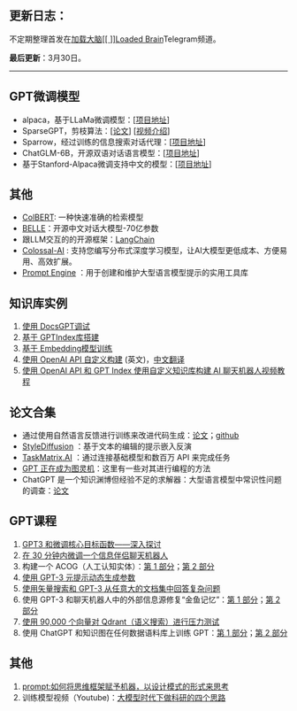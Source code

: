 ## 更新日志：
不定期整理首发在[加载大脑[[ ]]Loaded Brain](https://t.me/+R1X-kZUFpXpkM2M1)Telegram频道。

**最后更新**：3月30日。

----

## GPT微调模型
- alpaca，基于LLaMa微调模型：[[项目地址](https://github.com/antimatter15/alpaca.cpp)]
- SparseGPT，剪枝算法：[[论文](https://arxiv.org/pdf/2301.00774.pdf)] [[视频介绍](https://t.me/lodbra/28)]
- Sparrow，经过训练的信息搜索对话代理：[[项目地址](https://arxiv.org/abs/2209.14375)]
- ChatGLM-6B，开源双语对话语言模型：[[项目地址](https://github.com/GanymedeNil/ChatGLM-6B/tree/single_mode)]
- 基于Stanford-Alpaca微调支持中文的模型：[[项目地址](https://huggingface.co/BelleGroup/BELLE-7B-2M)]

## 其他
- [ColBERT](https://github.com/stanford-futuredata/ColBERT): 一种快速准确的检索模型
- [BELLE](https://github.com/LianjiaTech/BELLE)：开源中文对话大模型-70亿参数
- 跟LLM交互的的开源框架：[LangChain](https://github.com/hwchase17/langchain)
- [Colossal-AI](https://github.com/hpcaitech/ColossalAI) : 支持您编写分布式深度学习模型，让AI大模型更低成本、方便易用、高效扩展。
- [Prompt Engine](https://github.com/microsoft/prompt-engine-py) ：用于创建和维护大型语言模型提示的实用工具库

## 知识库实例
1. [使用 DocsGPT调试](https://blog.frankzhao.cn/build_gpt_bot_for_doc/) 
2. [基于 GPTIndex库搭建](https://learningprompt.wiki/docs/tutorial-extras/%E6%90%AD%E5%BB%BA%E5%9F%BA%E4%BA%8E%E7%9F%A5%E8%AF%86%E5%BA%93%E5%86%85%E5%AE%B9%E7%9A%84%E6%9C%BA%E5%99%A8%E4%BA%BA) 
3. [基于 Embedding模型训练](https://github.com/GanymedeNil/document.ai)  
4. [使用 OpenAI API 自定义构建](https://uxdesign.cc/i-built-an-ai-that-answers-questions-based-on-my-user-research-data-7207b052e21c) (英文)，[中文翻译](https://blog.acwinds.com/%E7%BC%96%E7%A8%8B%E7%AC%94%E8%AE%B0/2023/03/12/Use-ChatGPT.html)
5. [使用 OpenAI API 和 GPT Index 使用自定义知识库构建 AI 聊天机器人视频教程](https://www.youtube.com/watch?v=vDZAZuaXf48)

## 论文合集 
- 通过使用自然语言反馈进行训练来改进代码生成：[论文](https://arxiv.org/abs/2303.16749)；[github](https://github.com/nyu-mll/ILF-for-code-generation)
- [StyleDiffusion](https://arxiv.org/abs/2303.15649) ：基于文本的编辑的提示嵌入反演
- [TaskMatrix.AI](https://arxiv.org/abs/2303.16434) ：通过连接基础模型和数百万 API 来完成任务
- [GPT 正在成为图灵机](https://arxiv.org/abs/2303.14310)：这里有一些对其进行编程的方法
- ChatGPT 是一个知识渊博但经验不足的求解器：大型语言模型中常识性问题的调查：[论文](https://arxiv.org/abs/2303.16421)

## GPT课程
1. [GPT3 和微调核心目标函数——深入探讨](https://www.classcentral.com/classroom/youtube-gpt3-finetuning-the-core-objective-functions-a-deep-dive-126223)
2. [在 30 分钟内微调一个信息伴侣聊天机器人](https://www.classcentral.com/classroom/youtube-gpt-3-working-session-finetune-an-information-companion-chatbot-in-30-minutes-research-only-126221)
3. 构建一个 ACOG（人工认知实体）：[第 1 部分](https://www.classcentral.com/classroom/youtube-let-s-build-an-acog-artificial-cognitive-entity-part-1-126216)；[第 2 部分](https://www.classcentral.com/classroom/youtube-let-s-build-an-acog-artificial-cognitive-entity-part-2-126215)
4.  [使用 GPT-3 元提示动态生成参数](https://www.classcentral.com/classroom/youtube-gpt3-finetuning-the-core-objective-functions-a-deep-dive-126223)
5. [使用矢量搜索和 GPT-3 从任意大的文档集中回答复杂问题](https://www.classcentral.com/classroom/youtube-answer-complex-questions-from-an-arbitrarily-large-set-of-documents-with-vector-search-and-gpt-3-126212)
6. 使用 GPT-3 和聊天机器人中的外部信息源修复“金鱼记忆”：[第 1 部分](https://www.classcentral.com/classroom/youtube-fixing-goldfish-memory-with-gpt-3-and-external-sources-of-information-in-a-chatbot-part-1-126211)；[第 2 部分](https://www.classcentral.com/classroom/youtube-fixing-goldfish-memory-with-gpt-3-and-external-sources-of-information-in-a-chatbot-part-2-126210)
7. [使用 90,000 个向量对 Qdrant（语义搜索）进行压力测试](https://www.classcentral.com/classroom/youtube-stress-testing-qdrant-semantic-search-with-90-000-vectors-lightning-fast-search-microservice-126199)
8. 使用 ChatGPT 和知识图在任何数据语料库上训练 GPT：[第 1 部分](https://www.classcentral.com/classroom/youtube-train-gpt-3-on-any-corpus-of-data-with-chatgpt-and-knowledge-graphs-scotus-opinions-part-1-126187)；[第 2 部分](https://www.classcentral.com/classroom/youtube-train-gpt-3-on-any-corpus-of-data-with-chatgpt-and-knowledge-graphs-scotus-opinions-part-2-126186)

## 其他
1. [prompt:如何将思维框架赋予机器，以设计模式的形式来思考](https://github.com/prompt-engineering/prompt-patterns#prompt-编写模式如何将思维框架赋予机器)
2. 训练模型视频（Youtube)：[大模型时代下做科研的四个思路](https://www.youtube.com/watch?v=sh79Z8i15PI)
